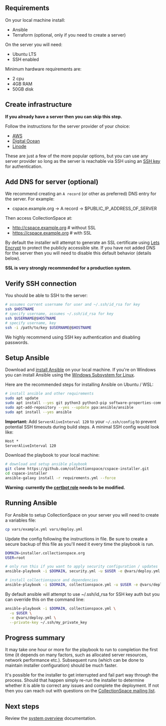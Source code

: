 ## Requirements

On your local machine install:

- Ansible
- Terraform (optional, only if you need to create a server)

On the server you will need:

- Ubuntu LTS
- SSH enabled

Minimum hardware requirements are:

- 2 cpu
- 4GB RAM
- 50GB disk

## Create infrastructure

**If you already have a server then you can skip this step.**

Follow the instructions for the server provider of your choice:

- [AWS](../cloud/aws/README.md)
- [Digital Ocean](../cloud/digitalocean/README.md)
- [Linode](../cloud/linode/README.md)

These are just a few of the more popular options, but you can use
any server provider so long as the server is reachable via SSH
using an [SSH key](https://www.ssh.com/ssh/key) for authentication.

## Add DNS for server (optional)

We recommend creating an `A record` (or other as preferred) DNS entry
for the server. For example:

- cspace.example.org -> A record -> $PUBLIC_IP_ADDRESS_OF_SERVER

Then access CollectionSpace at:

- http://cspace.example.org # without SSL
- https://cspace.example.org # with SSL

By default the installer will attempt to generate an SSL certificate
using [Lets Encrypt](https://letsencrypt.org/) to protect the publicly
accessible site. If you have not added DNS for the server then you
will need to disable this default behavior (details below).

**SSL is very strongly recommended for a production system.**

## Verify SSH connection

You should be able to SSH to the server:

```bash
# assumes current username for user and ~/.ssh/id_rsa for key
ssh $HOSTNAME
# specify username, assumes ~/.ssh/id_rsa for key
ssh $USERNAME@$HOSTNAME
# specify username, key
ssh -i /path/to/key $USERNAME@$HOSTNAME
```

We highly recommend using SSH key authentication and disabling passwords.

## Setup Ansible

Download and [install Ansible](https://docs.ansible.com/ansible/latest/installation_guide/intro_installation.html#installation-guide) on your local machine.
If you're on Windows you can install Ansible using the
[Windows Subsystem for Linux](https://docs.microsoft.com/en-us/windows/wsl/about).

Here are the recommended steps for installing Ansible on Ubuntu / WSL:

```bash
# install ansible and other requirements
sudo apt update
sudo apt install --yes git python3 python3-pip software-properties-common
sudo apt-add-repository --yes --update ppa:ansible/ansible
sudo apt install --yes ansible
```

**Important:** Add `ServerAliveInterval 120` to your `~/.ssh/config` to prevent
potential SSH timeouts during build steps. A minimal SSH config would look like:

```txt
Host *
ServerAliveInterval 120
```

Download the playbook to your local machine:

```bash
# download and setup ansible playbook
git clone https://github.com/collectionspace/cspace-installer.git
cd cspace-installer
ansible-galaxy install -r requirements.yml --force
```

**Warning: currently the [certbot role](../requirements.yml) needs to be modified.**

## Running Ansible

For Ansible to setup CollectionSpace on your server you will need to
create a variables file:

```bash
cp vars/example.yml vars/deploy.yml
```

Update the config following the instructions in file. Be sure to create
a secure backup of this file as you'll need it every time the playbook
is run.

```bash
DOMAIN=installer.collectionspace.org
USER=root

# only run this if you want to apply security configuration / updates
ansible-playbook -i $DOMAIN, security.yml -u $USER -e @vars/deploy.yml

# install collectionspace and dependencies
ansible-playbook -i $DOMAIN, collectionspace.yml -u $USER -e @vars/deploy.yml
```

By default ansible will attempt to use ~/.ssh/id_rsa for SSH key auth
but you can override this on the command line:

```bash
ansible-playbook -i $DOMAIN, collectionspace.yml \
  -u $USER \
  -e @vars/deploy.yml \
  --private-key ~/.ssh/my_private_key
```

## Progress summary

It may take one hour or more for the playbook to run to completion
the first time (it depends on many factors, such as allocated server
resources, network performance etc.). Subsequent runs (which can be
done to maintain installer configuration) should be much faster.

It's possible for the installer to get interrupted and fail part way
through the process. Should that happen simply re-run the installer
to determine whether it is able to correct any issues and complete
the deployment. If not then you can reach out with questions on the
[CollectionSpace mailing list](http://lists.collectionspace.org/mailman/listinfo/talk_lists.collectionspace.org).


## Next steps

Review the [system overview](SYSTEM.md) documentation.
